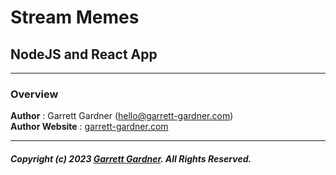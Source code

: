# **Stream Memes**

## NodeJS and React App

---

### **Overview**

**Author** : Garrett Gardner (hello@garrett-gardner.com)  
**Author Website** : [garrett-gardner.com](http://garrett-gardner.com/ "garrett-gardner.com")

---

##### _Copyright (c) 2023 [Garrett Gardner](http://garrett-gardner.com/ "Garrett Gardner"). All Rights Reserved._
